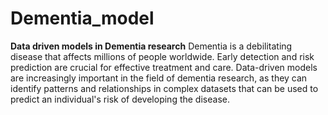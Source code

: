 # Dementia_model
**Data driven models in Dementia research**
Dementia is a debilitating disease that affects millions of people worldwide. Early detection and risk prediction are crucial for effective treatment and care. Data-driven models are increasingly important in the field of dementia research, as they can identify patterns and relationships in complex datasets that can be used to predict an individual's risk of developing the disease.
